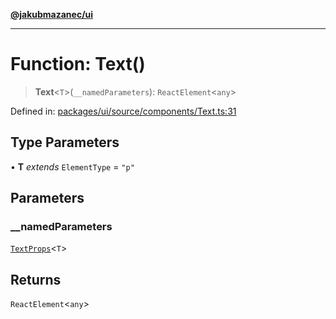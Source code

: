 [**@jakubmazanec/ui**](../README.md)

---

# Function: Text()

> **Text**\<`T`\>(`__namedParameters`): `ReactElement`\<`any`\>

Defined in:
[packages/ui/source/components/Text.ts:31](https://github.com/jakubmazanec/tools/blob/0373298af23ca7b778987184cd6fcccd21ae54be/packages/ui/source/components/Text.ts#L31)

## Type Parameters

• **T** _extends_ `ElementType` = `"p"`

## Parameters

### \_\_namedParameters

[`TextProps`](../type-aliases/TextProps.md)\<`T`\>

## Returns

`ReactElement`\<`any`\>
